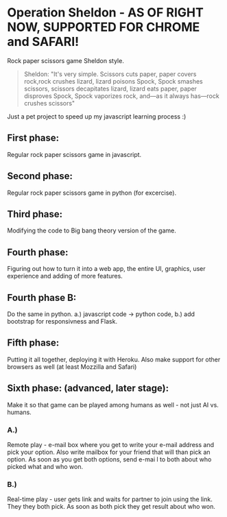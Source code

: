 # Operation Sheldon - AS OF RIGHT NOW, SUPPORTED FOR CHROME and SAFARI!

Rock paper scissors game Sheldon style.

> Sheldon: "It's very simple. Scissors cuts paper, paper covers rock,rock crushes lizard, lizard poisons Spock, Spock smashes scissors, scissors decapitates lizard, lizard eats paper, paper disproves Spock, Spock vaporizes rock, and—as it always has—rock crushes scissors"

Just a pet project to speed up my javascript learning process :)

## First phase: 
Regular rock paper scissors game in javascript.
## Second phase: 
Regular rock paper scissors game in python (for excercise).
## Third phase: 
Modifying the code to Big bang theory version of the game. 
## Fourth phase: 
Figuring out how to turn it into a web app, the entire UI, graphics, user experience and adding of more features.
## Fourth phase B:
Do the same in python. a.) javascript code -> python code, b.) add bootstrap for responsivness and Flask.
## Fifth phase: 
Putting it all together, deploying it with Heroku. Also make support for other browsers as well (at least Mozzilla and Safari)
## Sixth phase: (advanced, later stage):
Make it so that game can be played among humans as well - not just AI vs. humans.
### A.)
Remote play - e-mail box where you get to write your e-mail address and pick your option. Also write mailbox for your friend that will than pick an option. As soon as you get both options, send e-mai l to both about who picked what and who won. 
### B.)
Real-time play - user gets link and waits for partner to join using the link. They they both pick. As soon as both pick they get result about who won.
